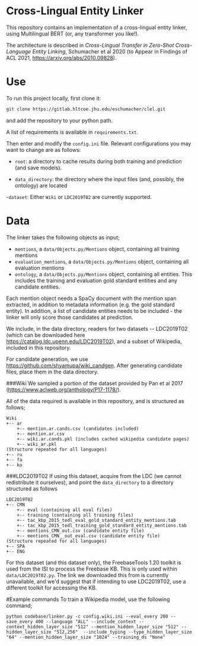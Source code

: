 # Cross-Lingual Entity Linker
This repository contains an implementation of a cross-lingual entity linker, using Multilingual BERT (or, any transformer you like!).

The architecture is described in _Cross-Lingual Transfer in Zero-Shot Cross-Language Entity Linking_, Schumacher et al 2020 (to Appear in Findings of ACL 2021, https://arxiv.org/abs/2010.09828).

# Use
To run this project locally, first clone it:

```bash
git clone https://gitlab.hltcoe.jhu.edu/eschumacher/clel.git
```

and add the repository to your python path.

A list of requirements is available in `requirements.txt`.

Then enter and modify the `config.ini` file. Relevant configurations you may want to change are as follows:

- `root`: a directory to cache results during both training and prediction (and save models).

- `data_directory`: the directory where the input files (and, possibly, the ontology) are located

-`dataset`: Either `Wiki` or `LDC2019T02` are currently supported.

# Data

The linker takes the following objects as input;

- `mentions`, a `data/Objects.py/Mentions` object, containing all training mentions
- `evaluation_mentions`, a `data/Objects.py/Mentions` object, containing all evaluation mentions
- `ontology`, a `data/Objects.py/Mentions` object, containing all entities.  This includes the training and evaluation gold standard entities and any candidate entities.

Each mention object needs a SpaCy document with the mention span extracted, in addition to metadata information (e.g. the gold standard entity).
In addition, a list of candidate entities needs to be included - the linker will only score those candidates at prediction.

We include, in the data directory, readers for two datasets -- LDC2019T02 (which can be downloaded here https://catalog.ldc.upenn.edu/LDC2019T02), 
and a subset of Wikipedia, included in this repository.

For candidate generation, we use https://github.com/shyamupa/wiki_candgen.  After generating candidate files, place them in the data directory.

###Wiki
We sampled a portion of the dataset provided by Pan et al 2017 (https://www.aclweb.org/anthology/P17-1178/).

All of the data required is available in this repository, and is structured as follows;
```
Wiki
+-- ar
    +-- mention.ar.cands.csv (candidates included)
    +-- mention.ar.csv
    +-- wiki.ar.cands.pkl (includes cached wikipedia candidate pages)
    +-- wiki_ar.pkl
(Structure repeated for all languages)
+-- ru
+-- fa
+-- ko

```    

###LDC2019T02
If using this dataset, acquire from the LDC (we cannot redistribute it ourselves), and point the `data_directory` to a directory structured as follows
```
LDC2019T02
+-- CMN
    +-- eval (containing all eval files)
    +-- training (containing all training files)
    +-- tac_kbp_2015_tedl_eval_gold_standard_entity_mentions.tab
    +-- tac_kbp_2015_tedl_training_gold_standard_entity_mentions.tab
    +-- mentions_CMN_out.csv (candidate entity file)
    +-- mentions_CMN__out_eval.csv (candidate entity file)
(Structure repeated for all languages)
+-- SPA
+-- ENG
```    

For this dataset (and this dataset only), the FreebaseTools 1.20 toolkit is used from the ISI to process the Freebase KB.   This is only used within `data/LDC2019T02.py`. The link we downloaded this from is currently unavailable,
and we'd suggest that if intending to use LDC2019T02, use a different toolkit for accessing the KB.

#Example commands
To train a Wikipedia model, use the following command;
```
python codebase/linker.py -c config.wiki.ini --eval_every 200 --save_every 400 --language "ALL" --include_context --context_hidden_layer_size "512" --mention_hidden_layer_size "512" --hidden_layer_size "512,256"  --include_typing --type_hidden_layer_size "64" --mention_hidden_layer_size "1024" --training_ds "None"
```
